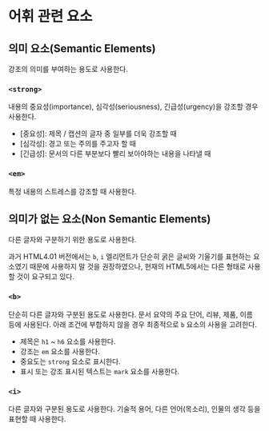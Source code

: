 # 어휘 관련 요소

## 의미 요소(Semantic Elements)

강조의 의미를 부여하는 용도로 사용한다.

### `<strong>`

내용의 중요성(importance), 심각성(seriousness), 긴급성(urgency)을 강조할 경우 사용한다.

* [중요성]: 제목 / 캡션의 글자 중 일부를 더욱 강조할 때
* [심각성]: 경고 또는 주의를 주고자 할 때
* [긴급성]: 문서의 다른 부분보다 빨리 보아야하는 내용을 나타낼 때

### `<em>`

특정 내용의 스트레스를 강조할 때 사용한다.

## 의미가 없는 요소(Non Semantic Elements)

다른 글자와 구분하기 위한 용도로 사용한다.

과거 HTML4.01 버전에서는 `b`, `i` 엘리먼트가 단순히 굵은 글씨와 기울기를 표현하는 요소였기 때문에 사용하지 말 것을 권장하였으나, 현재의 HTML5에서는 다른 형태로 사용할 것이 요구되고 있다.

### `<b>`

단순히 다른 글자와 구분된 용도로 사용한다. 문서 요약의 주요 단어, 리뷰, 제품, 이름 등에 사용된다. 아래 조건에 부합하지 않을 경우 최종적으로 `b` 요소의 사용을 고려한다.

* 제목은 `h1` ~ `h6` 요소를 사용한다.
* 강조는 `em` 요소를 사용한다.
* 중요도는 `strong` 요소로 표시한다.
* 표시 또는 강조 표시된 텍스트는 `mark` 요소를 사용한다.

### `<i>`

다른 글자와 구분된 용도로 사용한다. 기술적 용어, 다른 언어(목소리), 인물의 생각 등을 표현할 때 사용한다.
